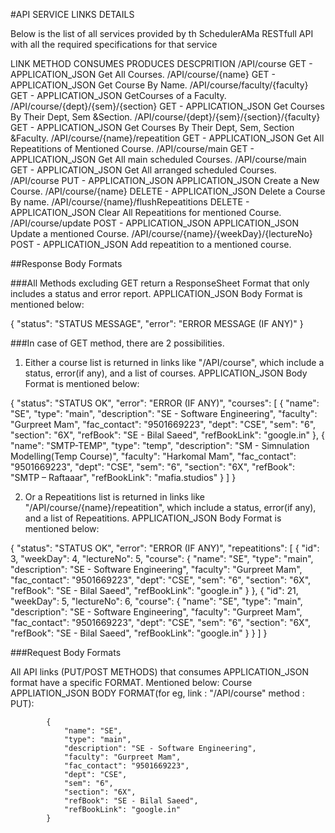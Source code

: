 #API SERVICE LINKS DETAILS

Below is the list of all services provided by th SchedulerAMa RESTfull API with all the required specifications for that service


LINK	                                            METHOD	    CONSUMES	        PRODUCES	        DESCPRITION
/API/course	                                        GET	-	                        APPLICATION_JSON    Get All Courses.
/API/course/{name}	                                GET	-	                        APPLICATION_JSON	Get Course By Name.
/API/course/faculty/{faculty}	                    GET	-                       	APPLICATION_JSON	GetCourses of a Faculty.
/API/course/{dept}/{sem}/{section}	                GET	-                       	APPLICATION_JSON	Get Courses By Their Dept, Sem &Section.
/API/course/{dept}/{sem}/{section}/{faculty}    	GET	-	                        APPLICATION_JSON	Get Courses By Their Dept, Sem, Section &Faculty.
/API/course/{name}/repeatition	                    GET	-	                        APPLICATION_JSON	Get All Repeatitions of Mentioned Course.
/API/course/main                                	GET	-	                        APPLICATION_JSON	Get All main scheduled Courses.
/API/course/main                                	GET	-	                        APPLICATION_JSON	Get All arranged scheduled Courses.
/API/course	                                        PUT -   	APPLICATION_JSON	APPLICATION_JSON	Create a New Course.
/API/course/{name}	                                DELETE	-	                    APPLICATION_JSON	Delete a Course By name.
/API/course/{name}/flushRepeatitions            	DELETE	-	                    APPLICATION_JSON	Clear All Repeatitions for mentioned Course.
/API/course/update                              	POST -  	APPLICATION_JSON	APPLICATION_JSON	Update a mentioned Course.
/API/course/{name}/{weekDay}/{lectureNo}        	POST -                      	APPLICATION_JSON	Add repeatition to a mentioned course.

##Response Body Formats

###All Methods excluding GET return a ResponseSheet Format that only includes a status and error report. APPLICATION_JSON Body Format is mentioned below:

{ 
	"status": "STATUS MESSAGE",
	"error": "ERROR MESSAGE (IF ANY)"
}

###In case of GET method, there are 2 possibilities.

1. Either a course list is returned in links like "/API/course", which include a status, error(if any), and a list of courses. APPLICATION_JSON Body Format is mentioned below:

{ 
	"status": "STATUS OK", 
	"error": "ERROR (IF ANY)", 
	"courses": 
	[ 
		{
			"name": "SE",
			"type": "main",
			"description": "SE - Software Engineering",
			"faculty": "Gurpreet Mam",
			"fac_contact": "9501669223",
			"dept": "CSE",
			"sem": "6",
			"section": "6X",
			"refBook": "SE - Bilal Saeed",
			"refBookLink": "google.in"
		},
		{
			"name": "SMTP-TEMP",
			"type": "temp",
			"description": "SM - Simnulation Modelling(Temp Course)",
			"faculty": "Harkomal Mam",
			"fac_contact": "9501669223",
			"dept": "CSE",
			"sem": "6",
			"section": "6X",
			"refBook": "SMTP – Raftaaar",
			"refBookLink": "mafia.studios"
		}
	]
}

2. Or a Repeatitions list is returned in links like "/API/course/{name}/repeatition", which include a status, error(if any), and a list of Repeatitions. APPLICATION_JSON Body Format is mentioned below:

{
	"status": "STATUS OK",
	"error": "ERROR (IF ANY)",
	"repeatitions":
	[
		{
			"id": 3,
			"weekDay": 4,
			"lectureNo": 5, 
			"course":
			{
				"name": "SE",
				"type": "main",
				"description": "SE - Software Engineering",
				"faculty": "Gurpreet Mam",
				"fac_contact": "9501669223",
				"dept": "CSE",
				"sem": "6",
				"section": "6X",
				"refBook": "SE - Bilal Saeed",
				"refBookLink": "google.in"
			}
		},
		{
			"id": 21,
			"weekDay": 5,
			"lectureNo": 6,
			"course":
			{
				"name": "SE",
				"type": "main",
				"description": "SE - Software Engineering",
				"faculty": "Gurpreet Mam",
				"fac_contact": "9501669223",
				"dept": "CSE",
				"sem": "6",
				"section": "6X",
				"refBook": "SE - Bilal Saeed",
				"refBookLink": "google.in"
			}
		}
	]
}

###Request Body Formats

All API links (PUT/POST METHODS) that consumes APPLICATION_JSON format have a specific FORMAT. Mentioned below:
Course APPLIATION_JSON BODY FORMAT(for eg,  link : "/API/course" method : PUT):
			
			{
				"name": "SE",
				"type": "main",
				"description": "SE - Software Engineering",
				"faculty": "Gurpreet Mam",
				"fac_contact": "9501669223",
				"dept": "CSE",
				"sem": "6",
				"section": "6X",
				"refBook": "SE - Bilal Saeed",
				"refBookLink": "google.in"
			}